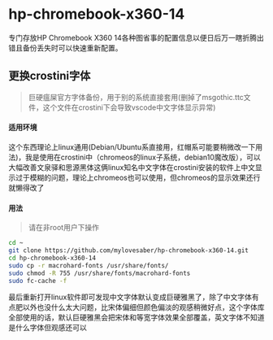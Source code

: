 # hp-chromebook-x360-14
专门存放HP Chromebook X360 14各种图省事的配置信息以便日后万一瞎折腾出错且备份丢失时可以快速重新配置。

## 更换crostini字体
>巨硬瘟屎官方字体备份，用于别的系统直接套用(删掉了msgothic.ttc文件，这个文件在crostini下会导致vscode中文字体显示异常)

#### 适用环境

这个东西理论上linux通用(Debian/Ubuntu系直接用，红帽系可能要稍微改一下用法)，我是使用在crostini中（chromeos的linux子系统，debian10魔改版），可以大幅改善文泉驿和思源黑体这俩linux知名中文字体在crostini安装的软件上中文显示过于模糊的问题，理论上chromeos也可以使用，但chromeos的显示效果还行就懒得改了

#### 用法
>请在非root用户下操作

```bash
cd ~
git clone https://github.com/mylovesaber/hp-chromebook-x360-14.git
cd hp-chromebook-x360-14
sudo cp -r macrohard-fonts /usr/share/fonts/
sudo chmod -R 755 /usr/share/fonts/macrohard-fonts
sudo fc-cache -f
```
最后重新打开linux软件即可发现中文字体默认变成巨硬雅黑了，除了中文字体有点肥以外也没什么太大问题，比宋体偏细但颜色偏淡的观感稍微好点，这个字体库全部使用的话，默认巨硬雅黑会把宋体和等宽字体效果全部覆盖，英文字体不知道是什么字体但观感还可以
